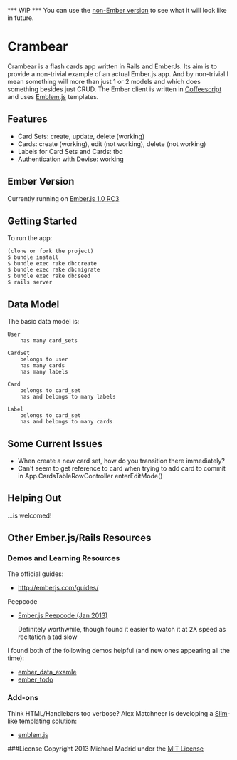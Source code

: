 *** WIP ***
You can use the [non-Ember version](http://crambear2.herokuapp.com) to see what it will look like in future.

Crambear
=======================

Crambear is a flash cards app written in Rails and EmberJs.  Its aim is to provide a non-trivial example of
an actual Ember.js app.  And by non-trivial I mean something will more than just 1 or 2 models and which
does something besides just CRUD.  The Ember client is written in [Coffeescript](http://coffeescript.org/) and uses 
[Emblem.js](https://github.com/machty/emblem.js) templates.


Features
--------
* Card Sets: create, update, delete (working)
* Cards: create (working), edit (not working), delete (not working)
* Labels for Card Sets and Cards: tbd
* Authentication with Devise: working

Ember Version
-------------
Currently running on [Ember.js 1.0 RC3](http://emberjs.com/blog/2013/04/21/ember-1-0-rc3.html)


Getting Started
---------------

To run the app:

    (clone or fork the project)
    $ bundle install
    $ bundle exec rake db:create
    $ bundle exec rake db:migrate
    $ bundle exec rake db:seed
    $ rails server
    
Data Model
----------

The basic data model is:

    User
        has many card_sets

    CardSet
        belongs to user
        has many cards
        has many labels

    Card
        belongs to card_set
        has and belongs to many labels

    Label
        belongs to card_set
        has and belongs to many cards

Some Current Issues
-------------------
* When create a new card set, how do you transition there immediately?
* Can't seem to get reference to card when trying to add card to commit in App.CardsTableRowController enterEditMode()

Helping Out
-----------
...is welcomed!

Other Ember.js/Rails Resources
------------------------------

### Demos and Learning Resources

The official guides:

* http://emberjs.com/guides/

Peepcode

* [Ember.js Peepcode (Jan 2013)](https://peepcode.com/products/emberjs)

  Definitely worthwhile, though found it easier to watch it at 2X speed as recitation a tad slow
  
I found both of the following demos helpful (and new ones appearing all the time):

* [ember_data_examle](https://github.com/dgeb/ember_data_example)
* [ember_todo](https://github.com/Skalar/ember_todo)

### Add-ons

  Think HTML/Handlebars too verbose?  Alex Matchneer is developing a [Slim](http://slim-lang.com/)-like templating solution:

* [emblem.js](https://github.com/machty/emblem.js)


###License
Copyright 2013 Michael Madrid under the [MIT License](http://opensource.org/licenses/MIT)
